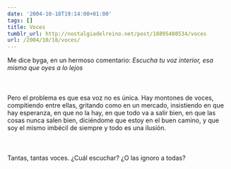 ```yaml
---
date: '2004-10-18T19:14:00+01:00'
tags: []
title: Voces
tumblr_url: http://nostalgiadelreino.net/post/18895408534/voces
url: /2004/10/18/voces/
---
```


<p>Me dice byga, en un hermoso comentario: <em>Escucha tu voz interior, esa misma que oyes a lo lejos</em><br/><br/><br/><br/>Pero el problema es que esa voz no es única. Hay montones de voces, compitiendo entre ellas, gritando como en un mercado, insistiendo en que hay esperanza, en que no la hay, en que todo va a salir bien, en que las cosas nunca salen bien, diciéndome que estoy en el buen camino, y que soy el mismo imbécil de siempre y todo es una ilusión.<br/><br/><br/><br/>Tantas, tantas voces. ¿Cuál escuchar? ¿O las ignoro a todas?</p><div class="blogger-post-footer"><img width="1" height="1" src="https://blogger.googleusercontent.com/tracker/1180118427259117074-8896000806437594714?l=nostalgiadelreino.blogspot.com" alt=""/></div>